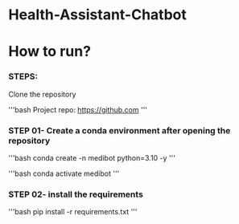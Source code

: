 # Health-Assistant-Chatbot

# How to run?
### STEPS:

Clone the repository

'''bash
Project repo: https://github.com
'''

### STEP 01- Create a conda environment after opening the repository 

'''bash
conda create -n  medibot python=3.10 -y
'''

'''bash
conda activate medibot
'''


### STEP 02- install the requirements
'''bash
pip install -r requirements.txt
'''
